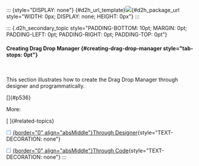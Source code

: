 ::: {style="DISPLAY: none"}
[](ms-xhelp:///?Id=d2h_url_template){#d2h_url_template}![](!package_url!){#d2h_package_url style="WIDTH: 0px; DISPLAY: none; HEIGHT: 0px"}
:::

::: {.d2h_secondary_topic style="PADDING-BOTTOM: 10pt; MARGIN: 0pt; PADDING-LEFT: 0pt; PADDING-RIGHT: 0pt; PADDING-TOP: 0pt"}
#### Creating Drag Drop Manager {#creating-drag-drop-manager style="tab-stops: 0pt"}

 

This section illustrates how to create the Drag Drop Manager through designer and programmatically.

[]{#p536} 

More:

[ ]{#related-topics}

[![](button.gif){border="0" align="absMiddle"}Through Designer](ms-xhelp:///?Id=47f76b2a-a7d4-4db7-a64d-720caaead5d4){style="TEXT-DECORATION: none"}

[![](button.gif){border="0" align="absMiddle"}Through Code](ms-xhelp:///?Id=b1c29383-1241-44ca-a7dd-e4ad9bff59e7){style="TEXT-DECORATION: none"}
:::
